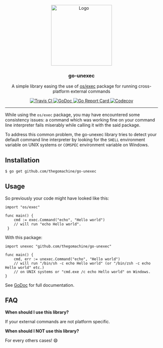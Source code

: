 <p align="center">
    <img src="https://user-images.githubusercontent.com/8983173/41920404-f4baf4e2-7960-11e8-8880-6b54bcef12e2.png" alt="Logo" width="200" height="200" />
</p>
<h3 align="center">go-unexec</h3>
<p align="center">A simple library easing the use of <a href="https://golang.org/pkg/os/exec/">os/exec</a> package for running cross-platform external commands</p>
<p align="center">
    <a href="https://travis-ci.org/thegomachine/go-unexec">
        <img src="https://travis-ci.org/thegomachine/go-unexec.svg?branch=master" alt="Travis CI">
    </a>
    <a href="https://godoc.org/github.com/thegomachine/go-unexec">
        <img src="https://godoc.org/github.com/thegomachine/go-unexec?status.svg" alt="GoDoc">
    </a>
    <a href="https://goreportcard.com/report/thegomachine/go-unexec">
        <img src="https://goreportcard.com/badge/github.com/thegomachine/go-unexec" alt="Go Report Card">
    </a>
    <a href="https://codecov.io/gh/thegomachine/go-unexec/branch/master">
        <img src="https://codecov.io/gh/thegomachine/go-unexec/branch/master/graph/badge.svg" alt="Codecov">
    </a>
</p>

---

While using the `os/exec` package, you may have encountered some consistency issues:
a command which was working fine on your command line interpreter fails miserably while calling it
with the said package.

To address this common problem, the go-unexec library tries to detect your default command line
interpreter by looking for the `SHELL` environment variable on UNIX systems or `COMSPEC` environment variable
on Windows.

## Installation

```bash
$ go get github.com/thegomachine/go-unexec
```

## Usage

So previously your code might have looked like this:

```golang
import "os/exec"

func main() {
    cmd := exec.Command("echo", "Hello world")
    // will run "echo Hello world".
 }
```

With this package:

```golang
import unexec "github.com/thegomachine/go-unexec"

func main() {
    cmd, err := unexec.Command("echo", "Hello world")
    // will run "/bin/sh -c echo Hello world" (or "/bin/zsh -c echo Hello world" etc.)
    // on UNIX systems or "cmd.exe /c echo Hello world" on Windows.
}
```

See [GoDoc](https://godoc.org/github.com/thegomachine/go-unexec) for full documentation.

## FAQ

**When should I use this library?**

If your external commands are not platform specific.

**When should I NOT use this library?**

For every others cases! 😄